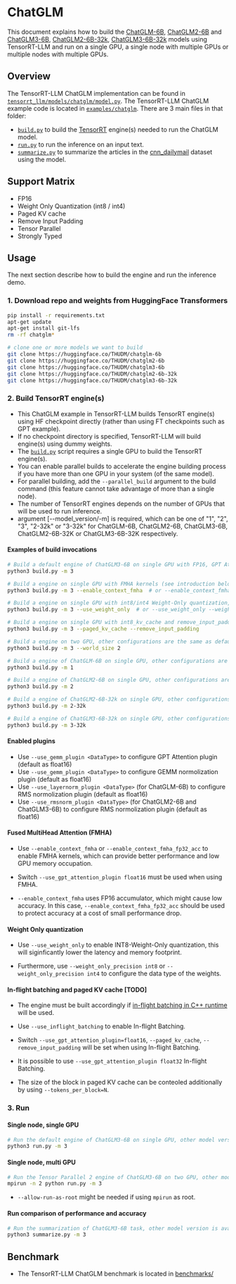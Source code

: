 # ChatGLM

This document explains how to build the [ChatGLM-6B](https://huggingface.co/THUDM/chatglm-6b), [ChatGLM2-6B](https://huggingface.co/THUDM/chatglm2-6b) and [ChatGLM3-6B](https://huggingface.co/THUDM/chatglm3-6b), [ChatGLM2-6B-32k](https://huggingface.co/THUDM/chatglm2-6b-32k), [ChatGLM3-6B-32k](https://huggingface.co/THUDM/chatglm3-6b-32k) models using TensorRT-LLM and run on a single GPU, a single node with multiple GPUs or multiple nodes with multiple GPUs.

## Overview

The TensorRT-LLM ChatGLM implementation can be found in [`tensorrt_llm/models/chatglm/model.py`](../../tensorrt_llm/models/chatglm/model.py).
The TensorRT-LLM ChatGLM example code is located in [`examples/chatglm`](./). There are 3 main files in that folder:

* [`build.py`](./build.py) to build the [TensorRT](https://developer.nvidia.com/tensorrt) engine(s) needed to run the ChatGLM model.
* [`run.py`](./run.py) to run the inference on an input text.
* [`summarize.py`](./summarize.py) to summarize the articles in the [cnn_dailymail](https://huggingface.co/datasets/cnn_dailymail) dataset using the model.

## Support Matrix

* FP16
* Weight Only Quantization (int8 / int4)
* Paged KV cache
* Remove Input Padding
* Tensor Parallel
* Strongly Typed

## Usage

The next section describe how to build the engine and run the inference demo.

### 1. Download repo and weights from HuggingFace Transformers

```bash
pip install -r requirements.txt
apt-get update
apt-get install git-lfs
rm -rf chatglm*

# clone one or more models we want to build
git clone https://huggingface.co/THUDM/chatglm-6b
git clone https://huggingface.co/THUDM/chatglm2-6b
git clone https://huggingface.co/THUDM/chatglm3-6b
git clone https://huggingface.co/THUDM/chatglm2-6b-32k
git clone https://huggingface.co/THUDM/chatglm3-6b-32k
```

### 2. Build TensorRT engine(s)

* This ChatGLM example in TensorRT-LLM builds TensorRT engine(s) using HF checkpoint directly (rather than using FT checkpoints such as GPT example).
* If no checkpoint directory is specified, TensorRT-LLM will build engine(s) using dummy weights.
* The [`build.py`](./build.py) script requires a single GPU to build the TensorRT engine(s).
* You can enable parallel builds to accelerate the engine building process if you have more than one GPU in your system (of the same model).
* For parallel building, add the `--parallel_build` argument to the build command (this feature cannot take advantage of more than a single node).
* The number of TensorRT engines depends on the number of GPUs that will be used to run inference.
* argument [--model_version/-m] is required, which can be one of "1", "2", "3", "2-32k" or "3-32k" for ChatGLM-6B, ChatGLM2-6B, ChatGLM3-6B, ChatGLM2-6B-32K or ChatGLM3-6B-32K respectively.

#### Examples of build invocations

```bash
# Build a default engine of ChatGLM3-6B on single GPU with FP16, GPT Attention plugin, Gemm plugin, RMS Normolization plugin
python3 build.py -m 3

# Build a engine on single GPU with FMHA kernels (see introduction below), other configurations are the same as default example
python3 build.py -m 3 --enable_context_fmha  # or --enable_context_fmha_fp32_acc

# Build a engine on single GPU with int8/int4 Weight-Only quantization, other configurations are the same as default example
python3 build.py -m 3 --use_weight_only  # or --use_weight_only --weight_only_precision int4

# Build a engine on single GPU with int8_kv_cache and remove_input_padding, other configurations are the same as default example
python3 build.py -m 3 --paged_kv_cache --remove_input_padding

# Build a engine on two GPU, other configurations are the same as default example
python3 build.py -m 3 --world_size 2

# Build a engine of ChatGLM-6B on single GPU, other configurations are the same as default example
python3 build.py -m 1

# Build a engine of ChatGLM2-6B on single GPU, other configurations are the same as default example
python3 build.py -m 2

# Build a engine of ChatGLM2-6B-32k on single GPU, other configurations are the same as default example
python3 build.py -m 2-32k

# Build a engine of ChatGLM3-6B-32k on single GPU, other configurations are the same as default example
python3 build.py -m 3-32k
```

#### Enabled plugins

* Use `--use_gemm_plugin <DataType>` to configure GPT Attention plugin (default as float16)
* Use `--use_gemm_plugin <DataType>` to configure GEMM normolization plugin (default as float16)
* Use `--use_layernorm_plugin <DataType>` (for ChatGLM-6B) to configure RMS normolization plugin (default as float16)
* Use `--use_rmsnorm_plugin <DataType>` (for ChatGLM2-6B and ChatGLM3-6B) to configure RMS normolization plugin (default as float16)

#### Fused MultiHead Attention (FMHA)

* Use `--enable_context_fmha` or `--enable_context_fmha_fp32_acc` to enable FMHA kernels, which can provide better performance and low GPU memory occupation.

* Switch `--use_gpt_attention_plugin float16` must be used when using FMHA.

* `--enable_context_fmha` uses FP16 accumulator, which might cause low accuracy. In this case, `--enable_context_fmha_fp32_acc` should be used to protect accuracy at a cost of small performance drop.

#### Weight Only quantization

* Use `--use_weight_only` to enable INT8-Weight-Only quantization, this will siginficantly lower the latency and memory footprint.

* Furthermore, use `--weight_only_precision int8` or `--weight_only_precision int4` to configure the data type of the weights.

#### In-flight batching and paged KV cache [TODO]

* The engine must be built accordingly if [in-flight batching in C++ runtime](../../docs/in_flight_batching.md) will be used.

* Use `--use_inflight_batching` to enable In-flight Batching.

* Switch `--use_gpt_attention_plugin=float16`, `--paged_kv_cache`, `--remove_input_padding` will be set when using In-flight Batching.

* It is possible to use `--use_gpt_attention_plugin float32` In-flight Batching.

* The size of the block in paged KV cache can be conteoled additionally by using `--tokens_per_block=N`.

### 3. Run

#### Single node, single GPU

```bash
# Run the default engine of ChatGLM3-6B on single GPU, other model version is available if built.
python3 run.py -m 3
```

#### Single node, multi GPU

```bash
# Run the Tensor Parallel 2 engine of ChatGLM3-6B on two GPU, other model version is available if built.
mpirun -n 2 python run.py -m 3
```

* `--allow-run-as-root` might be needed if using `mpirun` as root.

#### Run comparison of performance and accuracy

```bash
# Run the summarization of ChatGLM3-6B task, other model version is available if built.
python3 summarize.py -m 3
```

## Benchmark

* The TensorRT-LLM ChatGLM benchmark is located in [benchmarks/](../../benchmarks/README.md)
